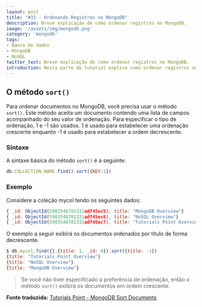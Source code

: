 ```yaml
---
layout: post
title: "#15 - Ordenando Registros no MongoDB"
description: Breve explicação de como ordenar registros no MongoDB.
image: '/assets/img/mongodb.png'
category: 'mongodb'
tags:
- Banco de dados
- MongoDB
- NoSQL
twitter_text: Breve explicação de como ordenar registros no MongoDB.
introduction: Nesta parte do tutorial explico como ordenar registros no MongoDB.
---
```

## O método ```sort()```

Para ordenar documentos no MongoDB, você precisa usar o método ```sort()```. Este método aceita um documento contendo uma lista de campos acompanhado do seu valor de ordenação. Para especificar o tipo de ordenação, 1 e -1 são usados. 1 é usado para estabelecer uma ordenação crescente enquanto -1 é usado para estabelecer a ordem decrescente.

### Sintaxe

A sintaxe básica do método ```sort()``` é a seguinte:

```js
db.COLLECTION_NAME.find().sort({KEY:1})
```

### Exemplo

Considere a coleção mycol tendo os seguintes dados:

```js
{ _id: ObjectId(5983548781331adf45ec5), title: "MongoDB Overview"}
{ _id: ObjectId(5983548781331adf45ec6), title: "NoSQL Overview"}
{ _id: ObjectId(5983548781331adf45ec7), title: "Tutorials Point Overview"}
```

O exemplo a seguir exibirá os documentos ordenados por título de forma decrescente.

```js
$ db.mycol.find({},{title: 1, _id: 0}).sort({title: -1})
{title: "Tutorials Point Overview"}
{title: "NoSQL Overview"}
{title: "MongoDB Overview"}
```

> Se você não tiver especificado a preferência de ordenação, então o método ```sort()``` exibirá os documentos em ordem crescente.

**Fonte traduzida:** [Tutorials Point - MongoDB Sort Documents](http://www.tutorialspoint.com/mongodb/mongodb_sort_record.htm)
